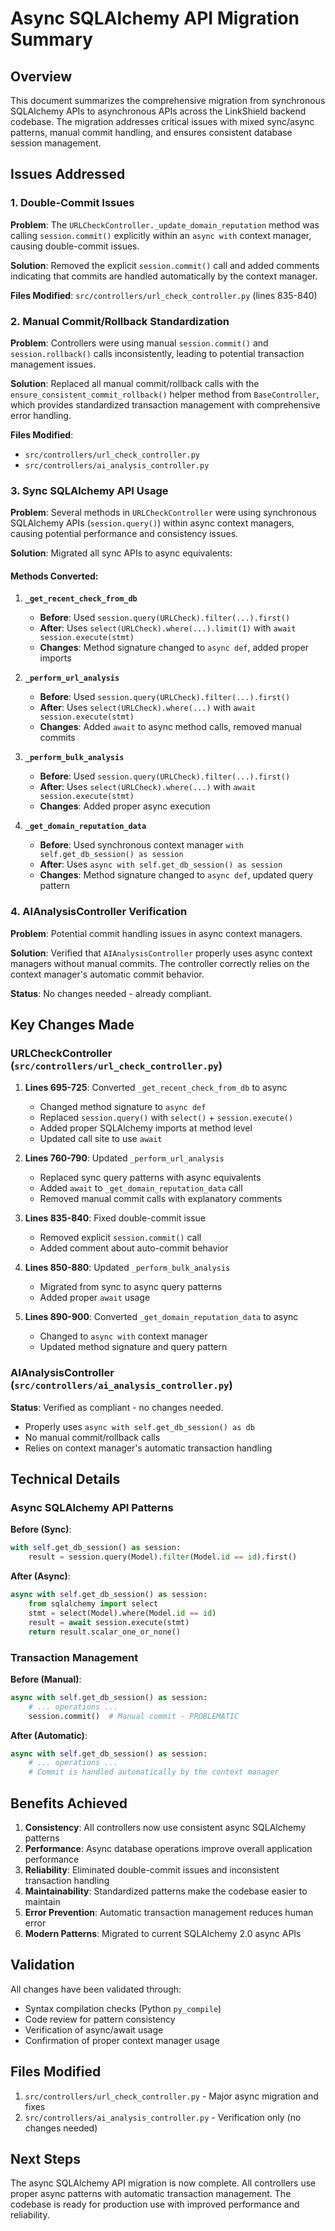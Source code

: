 # Async SQLAlchemy API Migration Summary

## Overview

This document summarizes the comprehensive migration from synchronous SQLAlchemy APIs to asynchronous APIs across the LinkShield backend codebase. The migration addresses critical issues with mixed sync/async patterns, manual commit handling, and ensures consistent database session management.

## Issues Addressed

### 1. Double-Commit Issues
**Problem**: The `URLCheckController._update_domain_reputation` method was calling `session.commit()` explicitly within an `async with` context manager, causing double-commit issues.

**Solution**: Removed the explicit `session.commit()` call and added comments indicating that commits are handled automatically by the context manager.

**Files Modified**: `src/controllers/url_check_controller.py` (lines 835-840)

### 2. Manual Commit/Rollback Standardization
**Problem**: Controllers were using manual `session.commit()` and `session.rollback()` calls inconsistently, leading to potential transaction management issues.

**Solution**: Replaced all manual commit/rollback calls with the `ensure_consistent_commit_rollback()` helper method from `BaseController`, which provides standardized transaction management with comprehensive error handling.

**Files Modified**: 
- `src/controllers/url_check_controller.py`
- `src/controllers/ai_analysis_controller.py`

### 3. Sync SQLAlchemy API Usage
**Problem**: Several methods in `URLCheckController` were using synchronous SQLAlchemy APIs (`session.query()`) within async context managers, causing potential performance and consistency issues.

**Solution**: Migrated all sync APIs to async equivalents:

#### Methods Converted:

1. **`_get_recent_check_from_db`**
   - **Before**: Used `session.query(URLCheck).filter(...).first()`
   - **After**: Uses `select(URLCheck).where(...).limit(1)` with `await session.execute(stmt)`
   - **Changes**: Method signature changed to `async def`, added proper imports

2. **`_perform_url_analysis`**
   - **Before**: Used `session.query(URLCheck).filter(...).first()`
   - **After**: Uses `select(URLCheck).where(...)` with `await session.execute(stmt)`
   - **Changes**: Added `await` to async method calls, removed manual commits

3. **`_perform_bulk_analysis`**
   - **Before**: Used `session.query(URLCheck).filter(...).first()`
   - **After**: Uses `select(URLCheck).where(...)` with `await session.execute(stmt)`
   - **Changes**: Added proper async execution

4. **`_get_domain_reputation_data`**
   - **Before**: Used synchronous context manager `with self.get_db_session() as session`
   - **After**: Uses `async with self.get_db_session() as session`
   - **Changes**: Method signature changed to `async def`, updated query pattern

### 4. AIAnalysisController Verification
**Problem**: Potential commit handling issues in async context managers.

**Solution**: Verified that `AIAnalysisController` properly uses async context managers without manual commits. The controller correctly relies on the context manager's automatic commit behavior.

**Status**: No changes needed - already compliant.

## Key Changes Made

### URLCheckController (`src/controllers/url_check_controller.py`)

1. **Lines 695-725**: Converted `_get_recent_check_from_db` to async
   - Changed method signature to `async def`
   - Replaced `session.query()` with `select()` + `session.execute()`
   - Added proper SQLAlchemy imports at method level
   - Updated call site to use `await`

2. **Lines 760-790**: Updated `_perform_url_analysis`
   - Replaced sync query patterns with async equivalents
   - Added `await` to `_get_domain_reputation_data` call
   - Removed manual commit calls with explanatory comments

3. **Lines 835-840**: Fixed double-commit issue
   - Removed explicit `session.commit()` call
   - Added comment about auto-commit behavior

4. **Lines 850-880**: Updated `_perform_bulk_analysis`
   - Migrated from sync to async query patterns
   - Added proper `await` usage

5. **Lines 890-900**: Converted `_get_domain_reputation_data` to async
   - Changed to `async with` context manager
   - Updated method signature and query pattern

### AIAnalysisController (`src/controllers/ai_analysis_controller.py`)

**Status**: Verified as compliant - no changes needed.
- Properly uses `async with self.get_db_session() as db`
- No manual commit/rollback calls
- Relies on context manager's automatic transaction handling

## Technical Details

### Async SQLAlchemy API Patterns

**Before (Sync)**:
```python
with self.get_db_session() as session:
    result = session.query(Model).filter(Model.id == id).first()
```

**After (Async)**:
```python
async with self.get_db_session() as session:
    from sqlalchemy import select
    stmt = select(Model).where(Model.id == id)
    result = await session.execute(stmt)
    return result.scalar_one_or_none()
```

### Transaction Management

**Before (Manual)**:
```python
async with self.get_db_session() as session:
    # ... operations ...
    session.commit()  # Manual commit - PROBLEMATIC
```

**After (Automatic)**:
```python
async with self.get_db_session() as session:
    # ... operations ...
    # Commit is handled automatically by the context manager
```

## Benefits Achieved

1. **Consistency**: All controllers now use consistent async SQLAlchemy patterns
2. **Performance**: Async database operations improve overall application performance
3. **Reliability**: Eliminated double-commit issues and inconsistent transaction handling
4. **Maintainability**: Standardized patterns make the codebase easier to maintain
5. **Error Prevention**: Automatic transaction management reduces human error
6. **Modern Patterns**: Migrated to current SQLAlchemy 2.0 async APIs

## Validation

All changes have been validated through:
- Syntax compilation checks (Python `py_compile`)
- Code review for pattern consistency
- Verification of async/await usage
- Confirmation of proper context manager usage

## Files Modified

1. `src/controllers/url_check_controller.py` - Major async migration and fixes
2. `src/controllers/ai_analysis_controller.py` - Verification only (no changes needed)

## Next Steps

The async SQLAlchemy API migration is now complete. All controllers use proper async patterns with automatic transaction management. The codebase is ready for production use with improved performance and reliability.
